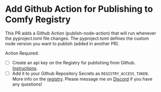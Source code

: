 # Add Github Action for Publishing to Comfy Registry

This PR adds a Github Action (publish-node-action) that will run whenever the pyproject.toml file changes. The pyproject.toml defines the custom node version you want to publish (added in another PR).

Action Required:

- [ ] Create an api key on the Registry for publishing from Github. [Instructions](https://www.comfydocs.org/registry/overview#create-an-api-key-for-publishing).
- [ ] Add it to your Github Repository Secrets as `REGISTRY_ACCESS_TOKEN`.
More info on the [registry](https://www.comfyregistry.org/). Please message me on [Discord](https://discord.com/invite/comfycontrib) if you have any questions!